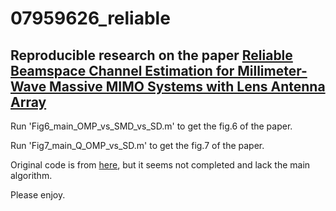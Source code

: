 # 07959626_reliable
## Reproducible research on the paper [Reliable Beamspace Channel Estimation for Millimeter-Wave Massive MIMO Systems with Lens Antenna Array](https://ieeexplore.ieee.org/abstract/document/7959626)

Run 'Fig6_main_OMP_vs_SMD_vs_SD.m' to get the fig.6 of the paper.


Run 'Fig7_main_Q_OMP_vs_SD.m' to get the fig.7 of the paper.


Original code is from [here](http://oa.ee.tsinghua.edu.cn/dailinglong/publications/code/Reliable%20beamspace%20channel%20estimation%20for%20millimeter-wave%20massive%20MIMO%20systems%20with%20lens%20antenna%20array.zip), but it seems not completed and lack the main algorithm.


Please enjoy. 
